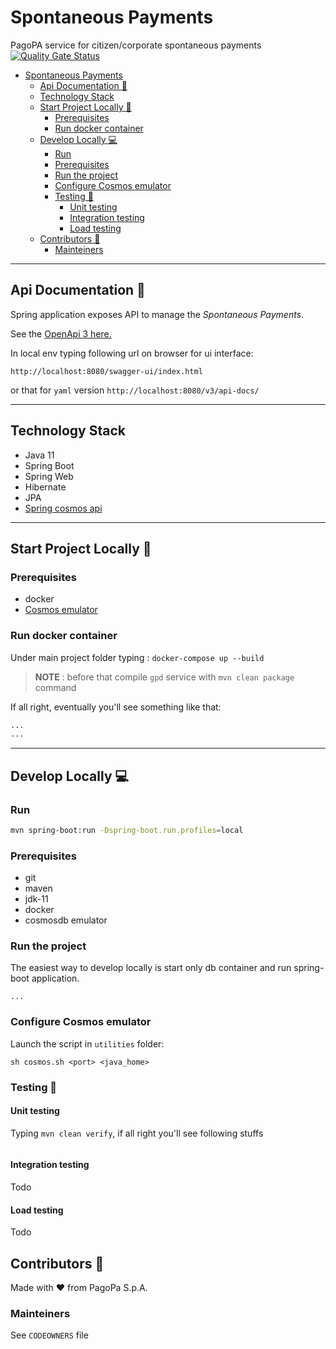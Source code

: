 # Spontaneous Payments

PagoPA service for citizen/corporate spontaneous payments
[![Quality Gate Status](https://sonarcloud.io/api/project_badges/measure?project=pagopa_pagopa-api-config&metric=alert_status)](https://sonarcloud.io/project/overview?id=pagopa_pagopa-spontaneous-payments)

- [Spontaneous Payments](#spontaneous-payments)
    * [Api Documentation 📖](#api-documentation---)
    * [Technology Stack](#technology-stack)
    * [Start Project Locally 🚀](#start-project-locally---)
        + [Prerequisites](#prerequisites)
        + [Run docker container](#run-docker-container)
    * [Develop Locally 💻](#develop-locally---)
        + [Run](#run)
        + [Prerequisites](#prerequisites-1)
        + [Run the project](#run-the-project)
        + [Configure Cosmos emulator](#configure-cosmos-emulator)
        + [Testing 🧪](#testing---)
            - [Unit testing](#unit-testing)
            - [Integration testing](#integration-testing)
            - [Load testing](#load-testing)
    * [Contributors 👥](#contributors---)
        + [Mainteiners](#mainteiners)

---

## Api Documentation 📖

Spring application exposes API to manage the _Spontaneous Payments_.

See
the [OpenApi 3 here.](https://editor.swagger.io/?url=https://raw.githubusercontent.com/pagopa/pagopa-spontaneous-payments/main/openapi/openapi.yaml)

In local env typing following url on browser for ui interface:

```
http://localhost:8080/swagger-ui/index.html

```
or that for `yaml` version
```http://localhost:8080/v3/api-docs/```

---

## Technology Stack
- Java 11
- Spring Boot
- Spring Web
- Hibernate
- JPA
- [Spring cosmos api](https://docs.microsoft.com/it-it/azure/cosmos-db/sql/sql-api-spring-data-sdk-samples)
---

## Start Project Locally 🚀

### Prerequisites
- docker
- [Cosmos emulator](https://docs.microsoft.com/it-it/azure/cosmos-db/linux-emulator?tabs=sql-api%2Cssl-netstd21)

### Run docker container

Under main project folder typing :
`docker-compose up --build`
>**NOTE** : before that compile `gpd` service with `mvn clean package` command

If all right, eventually you'll see something like that:
```sh
...
...
```

---

## Develop Locally 💻

### Run

```sh
mvn spring-boot:run -Dspring-boot.run.profiles=local
```

### Prerequisites
- git
- maven
- jdk-11
- docker
- cosmosdb emulator

### Run the project
The easiest way to develop locally is start only db container and run spring-boot application.
```
...
```

### Configure Cosmos emulator 
Launch the script in `utilities` folder:

`
sh cosmos.sh <port> <java_home>
`
### Testing 🧪

#### Unit testing

Typing `mvn clean verify`, if all right you'll see following stuffs

```sh

```

#### Integration testing
Todo

#### Load testing
Todo

## Contributors 👥
Made with ❤️ from PagoPa S.p.A.

### Mainteiners
See `CODEOWNERS` file
